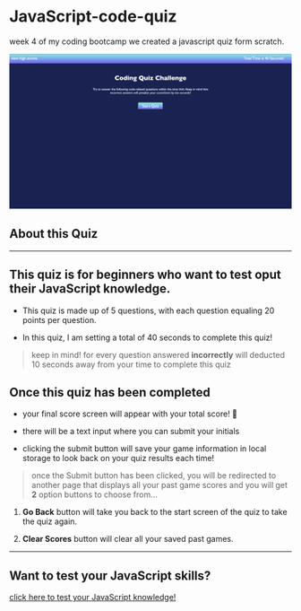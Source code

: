# JavaScript-code-quiz

week 4 of my coding bootcamp we created a javascript quiz form scratch. 

![Code Quiz start page][screenshot]

[screenshot]: ./assets/images/Screen%20Shot%202022-07-18%20at%204.47.20%20PM.png "screenshot of website"

## About this Quiz
---

This quiz is for beginners who want to test oput their JavaScript knowledge.
---

* This quiz is made up of 5 questions, with each question equaling 20 points per question.  

* In this quiz, I am setting a total of 40 seconds to complete this quiz!

> keep in mind! for every question answered **incorrectly** will deducted 10 seconds away from your time to complete this quiz 

Once this quiz has been completed
---

* your final score screen will appear with your total score! 💯

* there will be a text input where you can submit your initials 

* clicking the submit button will save your game information in local storage to look back on your quiz results each time!

> once the Submit button has been clicked, you will be redirected to another page that displays all your past game scores and you will get **2** option buttons to choose from...

1. **Go Back** button will take you back to the start screen of the quiz to take the quiz again.

2. **Clear Scores** button will clear all your saved past games.

---

## Want to test your JavaScript skills?


[click here to test your JavaScript knowledge!](https://lorena-rm.github.io/JavaScript-code-quiz/ "Lorena's JavaScript Quiz")


